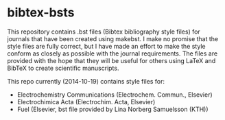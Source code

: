 bibtex-bsts
===========

This repository contains .bst files (Bibtex bibliography style files) for journals that have been created using makebst. I make no promise that the style files are fully correct, but I have made an effort to make the style conform as closely as possible with the journal requirements. The files are provided with the hope that they will be useful for others using LaTeX and BibTeX to create scientific manuscripts.

This repo currently (2014-10-19) contains style files for:
- Electrochemistry Communications (Electrochem. Commun., Elsevier)
- Electrochimica Acta (Electrochim. Acta, Elsevier)
- Fuel (Elsevier, bst file provided by Lina Norberg Samuelsson (KTH))